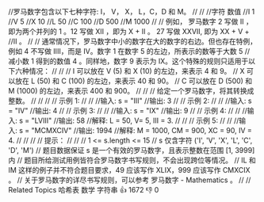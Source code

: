 //罗马数字包含以下七种字符: I， V， X， L，C，D 和 M。 
//
// 
//字符          数值
//I             1
//V             5
//X             10
//L             50
//C             100
//D             500
//M             1000 
//
// 例如， 罗马数字 2 写做 II ，即为两个并列的 1 。12 写做 XII ，即为 X + II 。 27 写做 XXVII, 即为 XX + V + 
//II 。 
//
// 通常情况下，罗马数字中小的数字在大的数字的右边。但也存在特例，例如 4 不写做 IIII，而是 IV。数字 1 在数字 5 的左边，所表示的数等于大数 5
// 减小数 1 得到的数值 4 。同样地，数字 9 表示为 IX。这个特殊的规则只适用于以下六种情况： 
//
// 
// I 可以放在 V (5) 和 X (10) 的左边，来表示 4 和 9。 
// X 可以放在 L (50) 和 C (100) 的左边，来表示 40 和 90。 
// C 可以放在 D (500) 和 M (1000) 的左边，来表示 400 和 900。 
// 
//
// 给定一个罗马数字，将其转换成整数。 
//
// 
//
// 示例 1: 
//
// 
//输入: s = "III"
//输出: 3 
//
// 示例 2: 
//
// 
//输入: s = "IV"
//输出: 4 
//
// 示例 3: 
//
// 
//输入: s = "IX"
//输出: 9 
//
// 示例 4: 
//
// 
//输入: s = "LVIII"
//输出: 58
//解释: L = 50, V= 5, III = 3.
// 
//
// 示例 5: 
//
// 
//输入: s = "MCMXCIV"
//输出: 1994
//解释: M = 1000, CM = 900, XC = 90, IV = 4. 
//
// 
//
// 提示： 
//
// 
// 1 <= s.length <= 15 
// s 仅含字符 ('I', 'V', 'X', 'L', 'C', 'D', 'M') 
// 题目数据保证 s 是一个有效的罗马数字，且表示整数在范围 [1, 3999] 内 
// 题目所给测试用例皆符合罗马数字书写规则，不会出现跨位等情况。 
// IL 和 IM 这样的例子并不符合题目要求，49 应该写作 XLIX，999 应该写作 CMXCIX 。 
// 关于罗马数字的详尽书写规则，可以参考 罗马数字 - Mathematics 。 
// 
// Related Topics 哈希表 数学 字符串 👍 1672 👎 0
